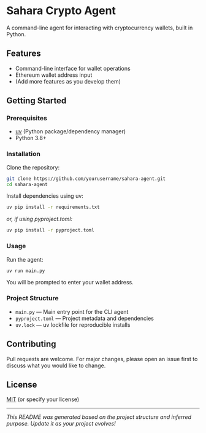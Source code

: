 # Sahara Crypto Agent

A command-line agent for interacting with cryptocurrency wallets, built in Python.

## Features

- Command-line interface for wallet operations
- Ethereum wallet address input
- (Add more features as you develop them)

## Getting Started

### Prerequisites

- [uv](https://github.com/astral-sh/uv) (Python package/dependency manager)
- Python 3.8+

### Installation

Clone the repository:

```bash
git clone https://github.com/yourusername/sahara-agent.git
cd sahara-agent
```

Install dependencies using uv:

```bash
uv pip install -r requirements.txt
```
_or, if using pyproject.toml:_
```bash
uv pip install -r pyproject.toml
```

### Usage

Run the agent:

```bash
uv run main.py
```

You will be prompted to enter your wallet address.

### Project Structure

- `main.py` — Main entry point for the CLI agent
- `pyproject.toml` — Project metadata and dependencies
- `uv.lock` — uv lockfile for reproducible installs

## Contributing

Pull requests are welcome. For major changes, please open an issue first to discuss what you would like to change.

## License

[MIT](LICENSE) (or specify your license)

---

*This README was generated based on the project structure and inferred purpose. Update it as your project evolves!*
